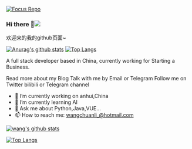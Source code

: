 [![Focus Repo](https://cdn.docsmall.com/assets/img/28376f5.gif)](https://github.com/404name)
### Hi there 👋![]( https://visitor-badge.glitch.me/badge?page_id=404name)

欢迎来的我的github页面~

[![Anurag's github stats](https://github-readme-stats.vercel.app/api?username=404name&count_private=true&show_icons=true)](https://github.com/anuraghazra/github-readme-stats)
[![Top Langs](https://github-readme-stats.vercel.app/api/top-langs/?username=YJLAugus&hide=html,css)](https://github.com/404name)

A full stack developer based in China, currently working for Starting a Business.

Read more about my Blog
Talk with me by Email or Telegram
Follow me on Twitter bilibili or Telegram channel

- 🔭 I’m currently working on anhui,China
- 🌱 I’m currently learning AI
- 💬 Ask me about Python,Java,VUE...
- 📫 How to reach me: wangchuanli_@hotmail.com
<!-- 
- 😄 Pronouns: ...
- ⚡ Fun fact: ...
-->
[![wang's github stats](https://github-readme-stats.vercel.app/api?username=wangchuanli001)](https://github.com/anuraghazra/github-readme-stats)

[![Top Langs](https://github-readme-stats.vercel.app/api/top-langs/?username=anuraghazra)](https://github.com/anuraghazra/github-readme-stats)
